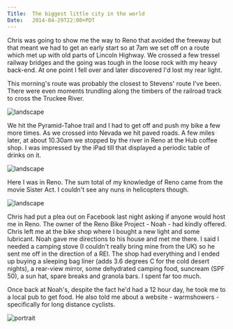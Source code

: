 ```yaml
---
Title:	The biggest little city in the world
Date:	2014-04-29T22:00+PDT
---
```


Chris was going to show me the way to Reno that avoided the freeway but that meant we had to get an early start so at 7am we set off on a route which met up with old parts of Lincoln Highway. We crossed a few tressel railway bridges and the going was tough in the loose rock with my heavy back-end. At one point I fell over and later discovered I'd lost my rear light.

This morning's route was probably the closest to Stevens' route I've been. There were even moments trundling along the timbers of the railroad track to cross the Truckee River.

![landscape](https://www.flickr.com/photos/astronomyblog/13884754217/ "Chris")

We hit the Pyramid-Tahoe trail and I had to get off and push my bike a few more times. As we crossed into Nevada we hit paved roads. A few miles later, at about 10.30am we stopped by the river in Reno at the Hub coffee shop. I was impressed by the iPad till that displayed a periodic table of drinks on it.

![landscape](https://www.flickr.com/photos/astronomyblog/14048263026/ "Periodic table of coffee")

Here I was in Reno. The sum total of my knowledge of Reno came from the movie Sister Act. I couldn't see any nuns in helicopters though.

![landscape](https://www.flickr.com/photos/astronomyblog/14068169961/ "Reno: The Biggest Little City in the World")

Chris had put a plea out on Facebook last night asking if anyone would host me in Reno. The owner of the Reno Bike Project - Noah - had kindly offered. Chris left me at the bike shop where I bought a new light and some lubricant. Noah gave me directions to his house and met me there. I said I needed a camping stove (I couldn't really bring mine from the UK) so he sent me off in the direction of a REI. The shop had everything and I ended up buying a sleeping bag liner (adds 3.6 degrees C for the cold desert nights), a rear-view mirror, some dehydrated camping food, suncream (SPF 50), a sun hat, spare breaks and granola bars. I spent far too much.

Once back at Noah's, despite the fact he'd had a 12 hour day, he took me to a local pub to get food. He also told me about a website - warmshowers - specifically for long distance cyclists.

![portrait](https://www.flickr.com/photos/astronomyblog/14048245446/ "Donner Pass Bridge")
